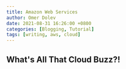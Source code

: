 ```yaml
---
title: Amazon Web Services
author: Omer Dolev
date: 2021-08-31 16:26:00 +0800
categories: [Blogging, Tutorial]
tags: [writing, aws, cloud]
---
```



## What's All That Cloud Buzz?!


